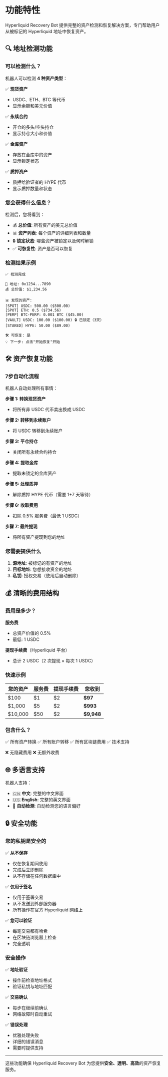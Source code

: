 # 功能特性

Hyperliquid Recovery Bot 提供完整的资产检测和恢复解决方案，专门帮助用户从被标记的 Hyperliquid 地址中恢复资产。

## 🔍 地址检测功能

### 可以检测什么？

机器人可以检测 **4 种资产类型**：

✅ **现货资产**
- USDC、ETH、BTC 等代币
- 显示余额和美元价值

✅ **永续合约**
- 开仓的多头/空头持仓
- 显示持仓大小和价值

✅ **金库资产**
- 存放在金库中的资产
- 显示锁定状态

✅ **质押资产**
- 质押给验证者的 HYPE 代币
- 显示质押数量和状态

### 您会获得什么信息？

检测后，您将看到：
- 💰 **总价值**: 所有资产的美元总价值
- 📊 **资产列表**: 每个资产的详细列表和数量
- 🔒 **锁定状态**: 哪些资产被锁定以及何时解锁
- ✅ **可恢复性**: 资产是否可以恢复

### 检测结果示例
```
✅ 检测完成

📍 地址: 0x1234...7890
💰 总价值: $1,234.56

📊 发现的资产:
[SPOT] USDC: 500.00 ($500.00)
[SPOT] ETH: 0.5 ($734.56)
[PERP] BTC-PERP: 0.001 BTC ($45.00)
[VAULT] USDC: 100.00 ($100.00) 🔒 已锁定（3天）
[STAKED] HYPE: 50.00 ($89.00)

🛠️ 可恢复: 是
💡 下一步: 点击"开始恢复"开始
```

## 🛠️ 资产恢复功能

### 7步自动化流程

机器人自动处理所有事情：

**步骤 1: 转换现货资产**
- 将所有非 USDC 代币卖出换成 USDC

**步骤 2: 转移到永续账户**
- 将 USDC 转移到永续账户

**步骤 3: 平仓持仓**
- 关闭所有永续合约持仓

**步骤 4: 提取金库**
- 提取未锁定的金库资产

**步骤 5: 处理质押**
- 解除质押 HYPE 代币（需要 1+7 天等待）

**步骤 6: 收取费用**
- 扣除 0.5% 服务费（最低 1 USDC）

**步骤 7: 最终提现**
- 将所有资产提现到您的地址

### 您需要提供什么

1. **源地址**: 被标记的有资产的地址
2. **目标地址**: 您想接收资金的地址
3. **私钥**: 授权交易（使用后自动删除）

## 💰 清晰的费用结构

### 费用是多少？

**服务费**
- 总资产价值的 0.5%
- 最低: 1 USDC

**提现手续费**（Hyperliquid 平台）
- 总计 2 USDC（2 次提现 × 每次 1 USDC）

### 快速示例

| 您的资产 | 服务费 | 提现手续费 | 您收到 |
|---------|--------|-----------|--------|
| $100 | $1 | $2 | **$97** |
| $1,000 | $5 | $2 | **$993** |
| $10,000 | $50 | $2 | **$9,948** |

### 包含什么？

✅ 所有资产转换
✅ 所有账户转移
✅ 所有区块链费用
✅ 技术支持

❌ 无隐藏费用
❌ 无额外收费

## 🌐 多语言支持

机器人支持：
- 🇨🇳 **中文**: 完整的中文界面
- 🇺🇸 **English**: 完整的英文界面
- 🔄 **自动检测**: 自动检测您的语言偏好

## 🔒 安全功能

### 您的私钥是安全的

✅ **从不保存**
- 仅在恢复期间使用
- 完成后立即删除
- 从不存储在任何数据库中

✅ **仅用于签名**
- 仅用于签署交易
- 从不发送到外部服务器
- 所有操作在官方 Hyperliquid 网络上

✅ **您可以验证**
- 每笔交易都有哈希
- 在区块链浏览器上检查
- 完全透明

### 安全操作

✅ **地址验证**
- 操作前检查地址格式
- 验证私钥与地址匹配

✅ **交易确认**
- 每步在继续前确认
- 网络故障时自动重试

✅ **错误处理**
- 优雅处理失败
- 详细的错误消息
- 需要时提供支持

---

这些功能确保 Hyperliquid Recovery Bot 为您提供**安全、透明、高效**的资产恢复服务。
